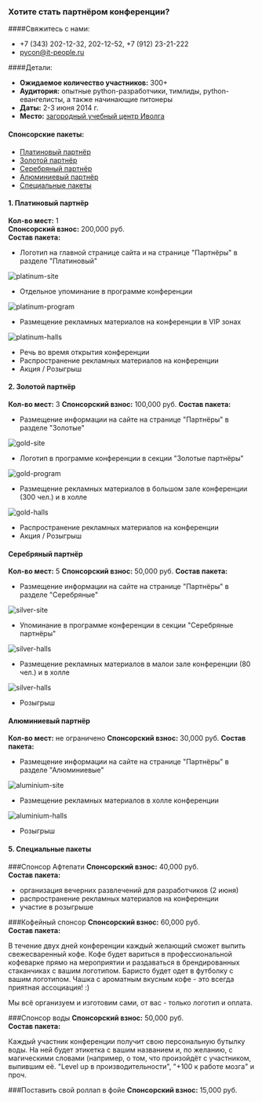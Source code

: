 ### Хотите стать партнёром конференции? 


####Свяжитесь с нами:
* +7 (343) 202-12-32, 202-12-52, +7 (912) 23-21-222
* [pycon@it-people.ru](pycon@it-people.ru)

####Детали:
* <b>Ожидаемое количество участников:</b> 300+
* <b>Аудитория:</b> опытные python-разработчики, тимлиды, python-евангелисты, а также начинающие питонеры
* <b>Даты:</b> 2-3 июня 2014 г.
* <b>Место:</b> [загородный учебный центр Иволга](http://www.ivolga-ural.ru/)

#### Спонсорские пакеты:
* [Платиновый партнёр](#platina)
* [Золотой партнёр](#gold)
* [Серебряный партнёр](#silver)
* [Алюминиевый партнёр](#aluminium)
* [Специальные пакеты](#special)

<h4 id="platina">1. Платиновый партнёр</h4>

<b>Кол-во мест:</b> 1  
<b>Спонсорский взнос:</b> 200,000 руб.  
<b>Состав пакета:</b>

* Логотип на главной странице сайта и на странице "Партнёры" в разделе "Платиновый"

![platinum-site](http://dropbucket.ru/pyconru14/platinum-site)

* Отдельное упоминание в программе конференции

![platinum-program](http://dropbucket.ru/pyconru14/platinum-program)

* Размещение рекламных материалов на конференции в VIP зонах

![platinum-halls](http://dropbucket.ru/pyconru/platinum-halls)

* Речь во время открытия конференции
* Распространение рекламных материалов на конференции
* Акция / Розыгрыш

<h4 id="gold">2. Золотой партнёр</h4>
<b>Кол-во мест:</b> 3	
<b>Спонсорский взнос:</b> 100,000 руб.	
<b>Состав пакета:</b>

* Размещение информации на сайте на странице "Партнёры" в разделе "Золотые"

![gold-site](http://dropbucket.ru/pyconru14/gold-site)

* Логотип в программе конференции в секции "Золотые партнёры"

![gold-program](http://dropbucket.ru/pyconru14/gold-program)

* Размещение рекламных материалов в большом зале конференции (300 чел.) и в холле

![gold-halls](http://dropbucket.ru/pyconru/gold-halls)

* Распространение рекламных материалов на конференции
* Акция / Розыгрыш

<h4 id="silver">Серебряный партнёр</h4>
<b>Кол-во мест:</b> 5	
<b>Спонсорский взнос:</b> 50,000 руб.	
<b>Состав пакета:</b>

* Размещение информации на сайте на странице "Партнёры" в разделе "Серебряные"

![silver-site](http://dropbucket.ru/pyconru14/silver-site)

* Упоминание в программе конференции в секции "Серебряные партнёры"

![silver-halls](http://dropbucket.ru/puconru14/silver-program)

* Размещение рекламных материалов в малои зале конференции (80 чел.) и в холле

![silver-halls](http://dropbucket.ru/pyconru/silver-halls)

* Розыгрыш

<h4 id="aluminium">Алюминиевый партнёр</h4>
<b>Кол-во мест:</b> не ограничено	
<b>Спонсорский взнос:</b> 30,000 руб.	
<b>Состав пакета:</b>

* Размещение информации на сайте на странице "Партнёры" в разделе "Алюминиевые"

![aluminium-site](http://dropbucket.ru/pyconru14/aluminium-site)

* Размещение рекламных материалов в холле конференции

![aluminium-halls](http://dropbucket.ru/pyconru/aluminium-halls)

* Розыгрыш

<h4 id="special">5. Специальные пакеты</h4>

###Спонсор Афтепати
<b>Спонсорский взнос:</b> 40,000 руб.	
<b>Состав пакета:</b>

* организация вечерних развлечений для разработчиков (2 июня)
* распространение рекламных материалов на конференции
* участие в розыгрыше

###Кофейный спонсор 
<b>Спонсорский взнос:</b> 60,000 руб.	
<b>Состав пакета:</b>

В течение двух дней конференции каждый желающий сможет выпить свежесваренный кофе. Кофе будет вариться в профессиональной кофеварке прямо на мероприятии и раздаваться в брендированных стаканчиках с вашим логотипом. Баристо будет одет в футболку с вашим логотипом. Чашка с ароматным вкусным кофе - это всегда приятная ассоциация! :)

Мы всё организуем и изготовим сами, от вас - только логотип и оплата. 

###Спонсор воды
<b>Спонсорский взнос:</b> 50,000 руб.	
<b>Состав пакета:</b>

Каждый участник конференции получит свою персональную бутылку воды. На ней будет этикетка с вашим названием и, по желанию, с магическими словами (например, о том, что произойдёт с участником, выпившим её. "Level up в производительности", "+100 к работе мозга" и проч.
 
###Поставить свой роллап в фойе
<b>Спонсорский взнос:</b> 15,000 руб.	
